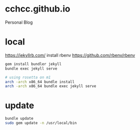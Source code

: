 # cchcc.github.io
Personal Blog

# local
https://jekyllrb.com/
install rbenv https://github.com/rbenv/rbenv
```sh
gem install bundler jekyll
bundle exec jekyll serve

# using rosetta on m1
arch -arch x86_64 bundle install
arch -arch x86_64 bundle exec jekyll serve
```

# update
```sh
bundle update
sudo gem update -n /usr/local/bin
```
